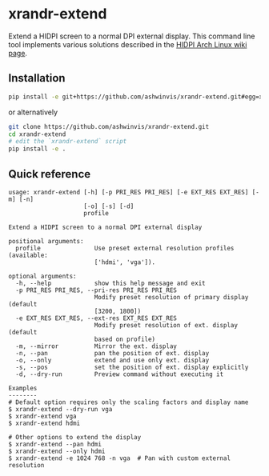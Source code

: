 # xrandr-extend
Extend a HIDPI screen to a normal DPI external display. This command line tool
implements various solutions described in the [HIDPI Arch Linux wiki
page](https://wiki.archlinux.org/index.php/HiDPI#Multiple_displays).


## Installation

```sh
pip install -e git+https://github.com/ashwinvis/xrandr-extend.git#egg=xrandr_extend
```
or alternatively

```sh
git clone https://github.com/ashwinvis/xrandr-extend.git
cd xrandr-extend
# edit the `xrandr-extend` script
pip install -e .
```

## Quick reference

```console
usage: xrandr-extend [-h] [-p PRI_RES PRI_RES] [-e EXT_RES EXT_RES] [-m] [-n]
                     [-o] [-s] [-d]
                     profile

Extend a HIDPI screen to a normal DPI external display

positional arguments:
  profile               Use preset external resolution profiles (available:
                        ['hdmi', 'vga']).

optional arguments:
  -h, --help            show this help message and exit
  -p PRI_RES PRI_RES, --pri-res PRI_RES PRI_RES
                        Modify preset resolution of primary display (default
                        [3200, 1800])
  -e EXT_RES EXT_RES, --ext-res EXT_RES EXT_RES
                        Modify preset resolution of ext. display (default
                        based on profile)
  -m, --mirror          Mirror the ext. display
  -n, --pan             pan the position of ext. display
  -o, --only            extend and use only ext. display
  -s, --pos             set the position of ext. display explicitly
  -d, --dry-run         Preview command without executing it

Examples
--------
# Default option requires only the scaling factors and display name
$ xrandr-extend --dry-run vga
$ xrandr-extend vga
$ xrandr-extend hdmi

# Other options to extend the display
$ xrandr-extend --pan hdmi
$ xrandr-extend --only hdmi
$ xrandr-extend -e 1024 768 -n vga  # Pan with custom external resolution
```
